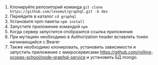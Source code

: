 1. Клонируйте репозиторий команда ```git clone https://github.com/lexomut/graphql.git -b dev```
2. Перейдите в каталог ```cd graphql```
3. Установите npm  пакеты  ```npm install```
4. Запустите приложение командой ```npm ```
5. Когда сервер запустится  отобразится ссылка  приложения
6. При мутациях необходимо в Authorization header вставлять токен начинающийся с  Bearer
7. Также необходимо клонировать, установить зависимости и  запустить приложение с микросервисами    https://github.com/rolling-scopes-school/node-graphql-service и установить БД mongo.
